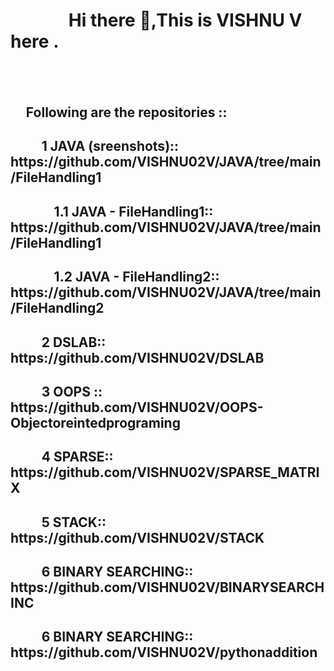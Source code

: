 <h1>&nbsp;&nbsp;&nbsp;&nbsp;&nbsp;&nbsp;&nbsp;&nbsp;&nbsp;&nbsp;&nbsp;&nbsp;&nbsp;&nbsp;Hi there 👋,This is VISHNU V here . </h1>
<h2>&nbsp;</h2>
<h2>&nbsp;&nbsp;&nbsp;&nbsp;&nbsp;Following are the repositories :: </h2>
<h2>&nbsp;&nbsp;&nbsp;&nbsp;&nbsp;&nbsp;&nbsp;&nbsp;&nbsp;&nbsp;1 JAVA (sreenshots):: https://github.com/VISHNU02V/JAVA/tree/main/FileHandling1</h2>
<h2>&nbsp;&nbsp;&nbsp;&nbsp;&nbsp;&nbsp;&nbsp;&nbsp;&nbsp;&nbsp;&nbsp;&nbsp;&nbsp;&nbsp;1.1 JAVA - FileHandling1:: https://github.com/VISHNU02V/JAVA/tree/main/FileHandling1</h2>
<h2>&nbsp;&nbsp;&nbsp;&nbsp;&nbsp;&nbsp;&nbsp;&nbsp;&nbsp;&nbsp;&nbsp;&nbsp;&nbsp;&nbsp;1.2 JAVA - FileHandling2:: https://github.com/VISHNU02V/JAVA/tree/main/FileHandling2</h2>
<h2>&nbsp;&nbsp;&nbsp;&nbsp;&nbsp;&nbsp;&nbsp;&nbsp;&nbsp;&nbsp;2 DSLAB:: https://github.com/VISHNU02V/DSLAB</h2>
<h2>&nbsp;&nbsp;&nbsp;&nbsp;&nbsp;&nbsp;&nbsp;&nbsp;&nbsp;&nbsp;3 OOPS :: https://github.com/VISHNU02V/OOPS-Objectoreintedprograming</h2>
<h2>&nbsp;&nbsp;&nbsp;&nbsp;&nbsp;&nbsp;&nbsp;&nbsp;&nbsp;&nbsp;4 SPARSE:: https://github.com/VISHNU02V/SPARSE_MATRIX</h2>
<h2>&nbsp;&nbsp;&nbsp;&nbsp;&nbsp;&nbsp;&nbsp;&nbsp;&nbsp;&nbsp;5 STACK:: https://github.com/VISHNU02V/STACK</h2>
<h2>&nbsp;&nbsp;&nbsp;&nbsp;&nbsp;&nbsp;&nbsp;&nbsp;&nbsp;&nbsp;6 BINARY SEARCHING:: https://github.com/VISHNU02V/BINARYSEARCHINC</h2>
<h2>&nbsp;&nbsp;&nbsp;&nbsp;&nbsp;&nbsp;&nbsp;&nbsp;&nbsp;&nbsp;6 BINARY SEARCHING:: https://github.com/VISHNU02V/pythonaddition</h2>
<!--
**VISHNU02V/VISHNU02V** is a ✨ _special_ ✨ repository because its `README.md` (this file) appears on your GitHub profile.

Here are some ideas to get you started:

- 🔭 I’m currently working on ...
- 🌱 I’m currently learning ...
- 👯 I’m looking to collaborate on ...
- 🤔 I’m looking for help with ...
- 💬 Ask me about ...
- 📫 How to reach me: ...
- 😄 Pronouns: ...
- ⚡ Fun fact: ...
-->
